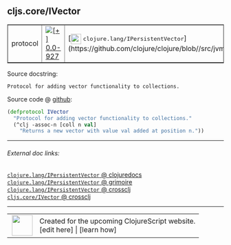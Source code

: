 ## cljs.core/IVector



 <table border="1">
<tr>
<td>protocol</td>
<td><a href="https://github.com/cljsinfo/cljs-api-docs/tree/0.0-927"><img valign="middle" alt="[+] 0.0-927" title="Added in 0.0-927" src="https://img.shields.io/badge/+-0.0--927-lightgrey.svg"></a> </td>
<td>
[<img height="24px" valign="middle" src="http://i.imgur.com/1GjPKvB.png"> <samp>clojure.lang/IPersistentVector</samp>](https://github.com/clojure/clojure/blob//src/jvm/clojure/lang/IPersistentVector.java)
</td>
</tr>
</table>







Source docstring:

```
Protocol for adding vector functionality to collections.
```


Source code @ [github](https://github.com/clojure/clojurescript/blob/r3148/src/cljs/cljs/core.cljs#L434-L437):

```clj
(defprotocol IVector
  "Protocol for adding vector functionality to collections."
  (^clj -assoc-n [coll n val]
    "Returns a new vector with value val added at position n."))
```

<!--
Repo - tag - source tree - lines:

 <pre>
clojurescript @ r3148
└── src
    └── cljs
        └── cljs
            └── <ins>[core.cljs:434-437](https://github.com/clojure/clojurescript/blob/r3148/src/cljs/cljs/core.cljs#L434-L437)</ins>
</pre>

-->

---



###### External doc links:

[`clojure.lang/IPersistentVector` @ clojuredocs](http://clojuredocs.org/clojure.lang/IPersistentVector)<br>
[`clojure.lang/IPersistentVector` @ grimoire](http://conj.io/store/v1/org.clojure/clojure/1.7.0-beta3/clj/clojure.lang/IPersistentVector/)<br>
[`clojure.lang/IPersistentVector` @ crossclj](http://crossclj.info/fun/clojure.lang/IPersistentVector.html)<br>
[`cljs.core/IVector` @ crossclj](http://crossclj.info/fun/cljs.core.cljs/IVector.html)<br>

---

 <table>
<tr><td>
<img valign="middle" align="right" width="48px" src="http://i.imgur.com/Hi20huC.png">
</td><td>
Created for the upcoming ClojureScript website.<br>
[edit here] | [learn how]
</td></tr></table>

[edit here]:https://github.com/cljsinfo/cljs-api-docs/blob/master/cljsdoc/cljs.core_IVector.cljsdoc
[learn how]:https://github.com/cljsinfo/cljs-api-docs/wiki/cljsdoc-files

<!--

This information was too distracting to show to readers, but I'll leave it
commented here since it is helpful to:

- pretty-print the data used to generate this document
- and show how to retrieve that data



The API data for this symbol:

```clj
{:ns "cljs.core",
 :name "IVector",
 :history [["+" "0.0-927"]],
 :type "protocol",
 :full-name-encode "cljs.core_IVector",
 :source {:code "(defprotocol IVector\n  \"Protocol for adding vector functionality to collections.\"\n  (^clj -assoc-n [coll n val]\n    \"Returns a new vector with value val added at position n.\"))",
          :title "Source code",
          :repo "clojurescript",
          :tag "r3148",
          :filename "src/cljs/cljs/core.cljs",
          :lines [434 437]},
 :methods [{:name "-assoc-n",
            :signature ["[coll n val]"],
            :docstring "Returns a new vector with value val added at position n."}],
 :full-name "cljs.core/IVector",
 :clj-symbol "clojure.lang/IPersistentVector",
 :docstring "Protocol for adding vector functionality to collections."}

```

Retrieve the API data for this symbol:

```clj
;; from Clojure REPL
(require '[clojure.edn :as edn])
(-> (slurp "https://raw.githubusercontent.com/cljsinfo/cljs-api-docs/catalog/cljs-api.edn")
    (edn/read-string)
    (get-in [:symbols "cljs.core/IVector"]))
```

-->
